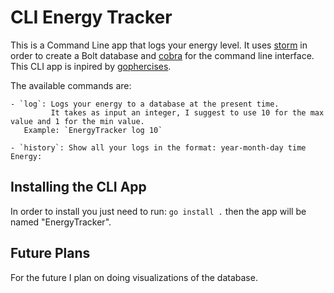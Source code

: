 # CLI Energy Tracker

This is a Command Line app that logs your energy level. It uses [storm](https://github.com/asdine/storm) in order to create a Bolt database and [cobra](https://github.com/spf13/cobra) for the command line interface. This CLI app is inpired by [gophercises](https://gophercises.com/).

The available commands are:
    
    - `log`: Logs your energy to a database at the present time. 
             It takes as input an integer, I suggest to use 10 for the max value and 1 for the min value.
       Example: `EnergyTracker log 10`

    - `history`: Show all your logs in the format: year-month-day time  Energy:

## Installing the CLI App

In order to install you just need to run: `go install .` then the app will be named "EnergyTracker".

## Future Plans

For the future I plan on doing visualizations of the database.
